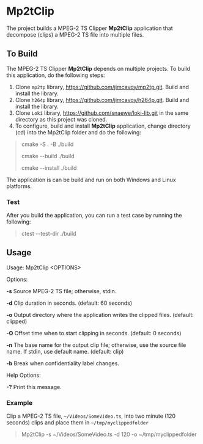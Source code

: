 # Mp2tClip
The project builds a MPEG-2 TS Clipper __Mp2tClip__ application that decompose (clips) a MPEG-2 TS file into multiple files.

## To Build 
The MPEG-2 TS Clipper __Mp2tClip__ depends on multiple projects.  To build this application, do the following steps:

1. Clone `mp2tp` library, https://github.com/jimcavoy/mp2tp.git.  Build and install the library.
2. Clone `h264p` library, https://github.com/jimcavoy/h264p.git.  Build and install the library.
3. Clone `Loki` library, https://github.com/snaewe/loki-lib.git in the same directory as this project was cloned.
4. To configure, build and install __Mp2tClip__ application, change directory (cd) into the Mp2tClip folder and do the following:
   
> cmake -S . -B ./build
> 
> cmake --build ./build
> 
> cmake --install ./build

The application is can be build and run on both Windows and Linux platforms.

### Test
After you build the application, you can run a test case by running the following:

> ctest --test-dir ./build

## Usage
 Usage: Mp2tClip \<OPTIONS\>

Options:

  __-s__   Source MPEG-2 TS file; otherwise, stdin.
  
  __-d__    Clip duration in seconds. (default: 60 seconds)
  
  __-o__    Output directory where the application writes the clipped files. (default: clipped)
  
  __-O__    Offset time when to start clipping in seconds. (default: 0 seconds)
  
  __-n__    The base name for the output clip file; otherwise, use the source file name.
          If stdin, use default name.  (default: clip)
          
  __-b__    Break when confidentiality label changes.

Help Options:
  
  __-?__    Print this message.

### Example
Clip a MPEG-2 TS file, `~/Videos/SomeVideo.ts`, into two minute (120 seconds) clips and place them in `~/tmp/myclippedfolder`

> Mp2tClip -s ~/Videos/SomeVideo.ts -d 120 -o ~/tmp/myclippedfolder


  
